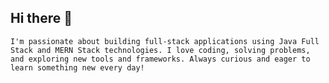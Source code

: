 ## Hi there 👋
`I'm passionate about building full-stack applications using Java Full Stack and MERN Stack technologies.
I love coding, solving problems, and exploring new tools and frameworks.
Always curious and eager to learn something new every day!`
